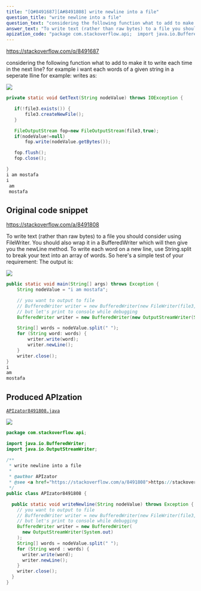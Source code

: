 ```yaml
---
title: "[Q#8491687][A#8491808] write newline into a file"
question_title: "write newline into a file"
question_text: "considering the following function what to add to make it to write each time in the next line? for example i want each words of a given string in a seperate lline for example: writes as:"
answer_text: "To write text (rather than raw bytes) to a file you should consider using FileWriter. You should also wrap it in a BufferedWriter which will then give you the newLine method. To write each word on a new line, use String.split to break your text into an array of words. So here's a simple test of your requirement: The output is:"
apization_code: "package com.stackoverflow.api;  import java.io.BufferedWriter; import java.io.OutputStreamWriter;  /**  * write newline into a file  *  * @author APIzator  * @see <a href=\"https://stackoverflow.com/a/8491808\">https://stackoverflow.com/a/8491808</a>  */ public class APIzator8491808 {    public static void writeNewline(String nodeValue) throws Exception {     // you want to output to file     // BufferedWriter writer = new BufferedWriter(new FileWriter(file3, true));     // but let's print to console while debugging     BufferedWriter writer = new BufferedWriter(       new OutputStreamWriter(System.out)     );     String[] words = nodeValue.split(\" \");     for (String word : words) {       writer.write(word);       writer.newLine();     }     writer.close();   } }"
---
```


https://stackoverflow.com/q/8491687

considering the following function
what to add to make it to write each time in the next line?
for example i want each words of a given string in a seperate lline for example:
writes as:


<div class="code-logo"><img src="/stackoverflow.png" /></div>

```java
private static void GetText(String nodeValue) throws IOException {

   if(!file3.exists()) {
       file3.createNewFile();
   }

   FileOutputStream fop=new FileOutputStream(file3,true);
   if(nodeValue!=null)
       fop.write(nodeValue.getBytes());

   fop.flush();
   fop.close();

}
i am mostafa
i
 am
 mostafa
```


## Original code snippet

https://stackoverflow.com/a/8491808

To write text (rather than raw bytes) to a file you should consider using FileWriter. You should also wrap it in a BufferedWriter which will then give you the newLine method.
To write each word on a new line, use String.split to break your text into an array of words.
So here&#x27;s a simple test of your requirement:
The output is:

<div class="code-logo"><img src="/stackoverflow.png" /></div>

```java
public static void main(String[] args) throws Exception {
    String nodeValue = "i am mostafa";

    // you want to output to file
    // BufferedWriter writer = new BufferedWriter(new FileWriter(file3, true));
    // but let's print to console while debugging
    BufferedWriter writer = new BufferedWriter(new OutputStreamWriter(System.out));

    String[] words = nodeValue.split(" ");
    for (String word: words) {
        writer.write(word);
        writer.newLine();
    }
    writer.close();
}
i
am
mostafa
```

## Produced APIzation

[`APIzator8491808.java`](https://github.com/pasqualesalza/apization/raw/main/data/search/APIzator8491808.java)

<div class="code-logo"><img src="/apizator.png" /></div>

```java
package com.stackoverflow.api;

import java.io.BufferedWriter;
import java.io.OutputStreamWriter;

/**
 * write newline into a file
 *
 * @author APIzator
 * @see <a href="https://stackoverflow.com/a/8491808">https://stackoverflow.com/a/8491808</a>
 */
public class APIzator8491808 {

  public static void writeNewline(String nodeValue) throws Exception {
    // you want to output to file
    // BufferedWriter writer = new BufferedWriter(new FileWriter(file3, true));
    // but let's print to console while debugging
    BufferedWriter writer = new BufferedWriter(
      new OutputStreamWriter(System.out)
    );
    String[] words = nodeValue.split(" ");
    for (String word : words) {
      writer.write(word);
      writer.newLine();
    }
    writer.close();
  }
}

```